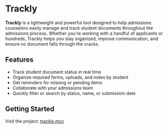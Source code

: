 # Trackly

**Trackly** is a lightweight and powerful tool designed to help admissions counselors easily manage and track student documents throughout the admissions process. Whether you're working with a handful of applicants or hundreds, Trackly helps you stay organized, improve communication, and ensure no document falls through the cracks.

## Features

- Track student document status in real time
- Organize required forms, uploads, and notes by student
- Get reminders for missing or pending items
- Collaborate with your admissions team
- Quickly filter or search by status, name, or submission date

## Getting Started

Visit the project: [trackly.mcc](https://trackly-mcc.vercel.app/)
